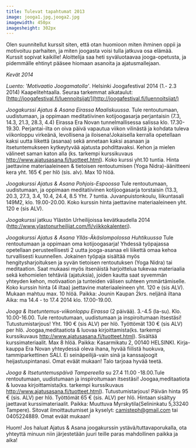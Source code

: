 ```yaml
---
title: Tulevat tapahtumat 2013
image: jooga1.jpg,jooga2.jpg
imagewidth: 450px
imagesheight: 302px
---
```


Olen suunnitellut kurssit siten, että otan huomioon miten ihminen oppii ja motivoituu parhaiten, ja miten joogasta voisi tulla jatkuva osa elämää. Kurssit sopivat kaikille! Aloittelija saa heti syväluotaavaa jooga-opetusta, ja pidemmälle ehtinyt pääsee hiomaan asanoita ja ajatusmallejaan.


_Kevät 2014_

*Luento: 'Motivaatio Joogamatolla'*. Helsinki Joogafestival 2014 (1.- 2.3 2014) Kaapelitehtaalla. Seuraa tarkemmat aikataulut: [http://joogafestival.fi/luennoitsijat/](http://joogafestival.fi/luennoitsijat/)


*Joogakurssi Ajatus & Asana Eirassa Maaliskuussa*. Tule rentoutumaan, uudistumaan, ja oppimaan meditatiivinen kotijoogasarja perjantaisin (7.3, 14.3, 21.3, 28.3, 4.4) Eirassa Era Novan tunnelmallisessa salissa klo. 17.30-19.30. Perjantai-ilta on oiva päivä vapautua viikon vilinästä ja kohdata tuleva viikonloppu virkeänä, levollisena ja iloisena!Jokaisella kerralla opetellaan kaksi uutta liikettä (asanaa) sekä annetaan kaksi asanaan ja itsetuntemukseen kytkeytyvää ajatusta pohdittavaksi. Kehon ja mielen välineet saman katon alla (ks. tarkempi kurssikuvaus http://www.ajatusasana.fi/tuotteet.html). Koko kurssi yht.10 tuntia. Hinta jaettavine materiaaleineen & tietoisen rentoutumisen (Yoga Nidra)-äänitteeni kera yht. 165 € per hlö (sis. alv). Max 10 hlöä.


*Joogakurssi Ajatus & Asana Pohjois-Espoossa* Tule rentoutumaan, uudistumaan, ja oppimaan meditatiivinen kotijoogasarja torstaisin (13.3, 20.3, 27.3, 3.4, 10.4, 24.4, 8.5 Yht. 7 tuntia. Juvanpuistonkoulu, liikuntasali 149M2, klo. 19.00-20.00. Koko kurssin hinta jaettavine materiaaleineen yht. 120 e (sis ALV). 


*Joogakurssi* jatkuu Ylästön Urheilijoissa kevätkaudella 2014 (http://www.ylastonurheilijat.com/fi/viikkokalenteri).


*Joogakurssi Ajatus & Asana Ylläs-Äkäslompolossa Huhtikuussa* Tule rentoutumaan ja oppimaan oma kotijoogasarja! Yhdessä työpajassa opetellaan perusteellisesti 2 uutta jooga-asanaa eli liikettä omaa kehoa turvallisesti kuunnellen. Jokainen työpaja sisältää myös hengitysharjoituksen ja syvän tietoisen rentoutuksen (Yoga Nidra) tai meditaation. Saat mukaasi myös itsenäistä harjoittelua tukevaa materiaalia sekä kehomielen tehtäviä (ajatuksia), joiden kautta saat syvemmän yhteyden kehon, motivaation ja tunteiden välisen suhteen ymmärtämiselle. Koko kurssin hinta (4 iltaa) jaettavine materiaaleineen yht. 120 e (sis ALV). Mukaan mahtuu max. 10 hlöä. Paikka: Jounin Kaupan 2krs. neljänä iltana Aika: ma 14.4 - to 17.4 2014 klo. 17.00-19.00.


*Jooga & Itsetuntemus-viikonloppu Eirassa* (2 päivää). 3.-4.5 (la-su). Klo. 10.00-16.00. Tule rentoutumaan, uudistumaan ja inspiroitumaan itsestäsi! Tutustumistarjous! Yht. 190 € (sis ALV) per hlö. Työttömät 130 € (sis ALV) per hlö. Joogaa,meditaatiota & luovaa kirjoittamista(ks. tarkempi kurssikuvaus http://www.ajatusasana.fi/tuotteet.html). Sisältää kurssimateriaalit. Max 8 hlöä. Paikka: Kasarmikatu 2, 00140 HELSINKI. Kirja-kauppa Era Novan yhteydessä oleva ihana, hyvää fiilistä huokuva, tammiparkettinen SALI. Ei seinäpeilijä-vain sinä ja kanssajoogit heijastuspintanasi. Omat eväät mukaan! Talo tarjoaa hyvää teetä.


*Jooga & Itsetuntemuspäivä Tampereella* su 27.4 11.00 -18.00.Tule rentoutumaan, uudistumaan ja inspiroitumaan itsestäsi! Joogaa,meditaatiota & luovaa kirjoittamista(ks. tarkempi kurssikuvaus http://www.ajatusasana.fi/tuotteet.html). Tutustumistarjous! Päivän hinta 95  € (sis. ALV) per hlö. Työttömät 65 € (sis. ALV) per hlö. Hintaan sisältyy jaettavat kurssimateriaalit. Paikka: Muuttuva Myrskytila(Selininkatu 5,33240 Tampere). Sitovat ilmoittautumiset ja kyselyt: camisteph@gmail.com tai 0405224889. Omat eväät mukaan!



Huom! Jos haluat Ajatus & Asana joogakurssin ystävä/tuttavaporukalla, ota yhteyttä minuun niin järjestetään juuri teille paras mahdollinen paikka ja aika!
